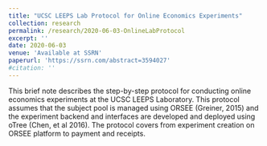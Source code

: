 ```yaml
---
title: "UCSC LEEPS Lab Protocol for Online Economics Experiments"
collection: research
permalink: /research/2020-06-03-OnlineLabProtocol
excerpt: ''
date: 2020-06-03
venue: 'Available at SSRN'
paperurl: 'https://ssrn.com/abstract=3594027'
#citation: ''
---
```


This brief note describes the step-by-step protocol for conducting online economics experiments at the UCSC LEEPS Laboratory. This protocol assumes that the subject pool is managed using ORSEE (Greiner, 2015) and the experiment backend and interfaces are developed and deployed using oTree (Chen, et al 2016). The protocol covers from experiment creation on ORSEE platform to payment and receipts.
